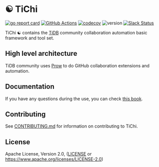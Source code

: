# ☯️ TiChi

[![go report card](https://goreportcard.com/badge/github.com/ti-community-infra/tichi "go report card")](https://goreportcard.com/report/github.com/ti-community-infra/tichi)
[![GitHub Actions](https://github.com/ti-community-infra/tichi/workflows/Test/badge.svg?branch=master)](https://github.com/features/actions)
[![codecov](https://codecov.io/gh/ti-community-infra/tichi/branch/master/graph/badge.svg)](https://codecov.io/gh/ti-community-infra/tichi)
![version](https://img.shields.io/github/release/ti-community-infra/tichi/all.svg)
[![Slack Status](https://img.shields.io/badge/slack-join_chat-white.svg?logo=slack&style=social)](https://slack.tidb.io/invite?team=tidb-community&channel=sig-community-infra)

TiChi ☯️ contains the [TiDB](https://github.com/pingcap/tidb) community collaboration automation basic framework and tool set.

## High level architecture

TiDB community uses [Prow](https://github.com/kubernetes/test-infra/tree/master/prow)
to do GitHub collaboration extensions and automation.

## Documentation

If you have any questions during the use, you can check [this book](https://book.prow.tidb.io/).

## Contributing

See [CONTRIBUTING.md](CONTRIBUTING.md) for information on contributing to TiChi.

## License

Apache License, Version 2.0, ([LICENSE](LICENSE) or https://www.apache.org/licenses/LICENSE-2.0)
